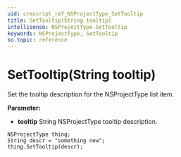 ```yaml
---
uid: crmscript_ref_NSProjectType_SetTooltip
title: SetTooltip(String tooltip)
intellisense: NSProjectType.SetTooltip
keywords: NSProjectType, SetTooltip
so.topic: reference
---
```


# SetTooltip(String tooltip)

Set the tooltip description for the NSProjectType list item.

**Parameter:** 
* **tooltip** String NSProjectType tooltip description.

```crmscript
NSProjectType thing;
String descr = "something new";
thing.SetTooltip(descr);
```

